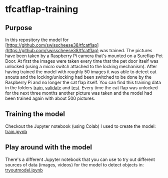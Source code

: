 # tfcatflap-training

## Purpose
In this repository the model for [https://github.com/swisscheese38/tfcatflap](https://github.com/swisscheese38/tfcatflap) was trained. The pictures have been taken by a Raspberry Pi camera that's mounted on a Sureflap Pet Door. At first the images were taken every time that the pet door itself was unlocked (using a micro switch attached to the locking mechanism). After having trained the model with roughly 50 images it was able to detect cat snouts and the locking/unlocking had been switched to be done by the Raspberry Pi and no longer the cat flap itself. You can find this training data in the folders [train](train), [validate](validate) and [test](test). Every time the cat flap was unlocked for the next three months another picture was taken and the model had been trained again with about 500 pictures.

## Training the model
Checkout the Jupyter notebook (using Colab) I used to create the model: [train.ipynb](train.ipynb)

## Play around with the model
There's a different Jupyter notebook that you can use to try out different sources of data (images, videos) for the model to detect objects in: [tryoutmodel.ipynb](tryoutmodel.ipynb)
